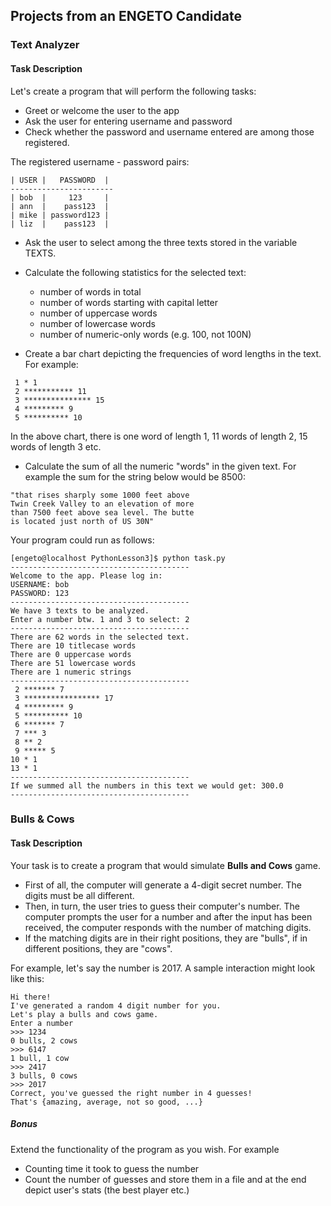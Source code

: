 ## Projects from an ENGETO Candidate

### Text Analyzer

#### Task Description

Let's create a program that will perform the following tasks:

 * Greet or welcome the user to the app
 * Ask the user for entering username and password
 * Check whether the password and username entered are among those registered.

The registered username - password pairs:
```
| USER |   PASSWORD  |
-----------------------
| bob  |     123     |
| ann  |    pass123  |
| mike | password123 |
| liz  |    pass123  |
```

 * Ask the user to select among the three texts stored in the variable TEXTS.

 * Calculate the following statistics for the selected text:
    *    number of words in total
    *    number of words starting with capital letter
    *    number of uppercase words
    *    number of lowercase words
    *    number of numeric-only words (e.g. 100, not 100N)

 * Create a bar chart depicting the frequencies of word lengths in the text. For example:
```
 1 * 1
 2 *********** 11
 3 *************** 15
 4 ********* 9
 5 ********** 10
```
In the above chart, there is one word of length 1, 11 words of length 2, 15 words of length 3 etc.

 * Calculate the sum of all the numeric "words" in the given text. For example the sum for the string below would be 8500:
```
"that rises sharply some 1000 feet above
Twin Creek Valley to an elevation of more
than 7500 feet above sea level. The butte
is located just north of US 30N"
```
Your program could run as follows:
```
[engeto@localhost PythonLesson3]$ python task.py
----------------------------------------
Welcome to the app. Please log in:
USERNAME: bob
PASSWORD: 123
----------------------------------------
We have 3 texts to be analyzed.
Enter a number btw. 1 and 3 to select: 2
----------------------------------------
There are 62 words in the selected text.
There are 10 titlecase words
There are 0 uppercase words
There are 51 lowercase words
There are 1 numeric strings
----------------------------------------
 2 ******* 7
 3 ***************** 17
 4 ********* 9
 5 ********** 10
 6 ******* 7
 7 *** 3
 8 ** 2
 9 ***** 5
10 * 1
13 * 1
----------------------------------------
If we summed all the numbers in this text we would get: 300.0
----------------------------------------
```

### Bulls & Cows

#### Task Description

Your task is to create a program that would simulate **Bulls and Cows** game.

 * First of all, the computer will generate a 4-digit secret number. The digits must be all different.
 * Then, in turn, the user tries to guess their computer's number. The computer prompts the user for a number and after the input has been received, the computer responds with the number of matching digits.
 * If the matching digits are in their right positions, they are "bulls", if in different positions, they are "cows".

For example, let's say the number is 2017. A sample interaction might look like this:

```
Hi there!
I've generated a random 4 digit number for you.
Let's play a bulls and cows game.
Enter a number
>>> 1234
0 bulls, 2 cows
>>> 6147
1 bull, 1 cow
>>> 2417
3 bulls, 0 cows
>>> 2017
Correct, you've guessed the right number in 4 guesses!
That's {amazing, average, not so good, ...}
```

##### Bonus

Extend the functionality of the program as you wish. For example

 * Counting time it took to guess the number
 * Count the number of guesses and store them in a file and at the end depict user's stats (the best player etc.)

